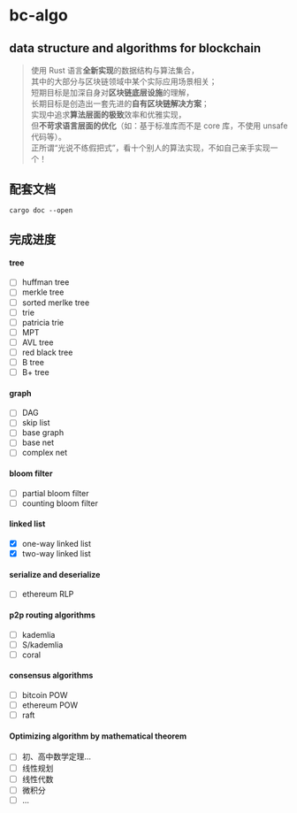# bc-algo
## data structure and algorithms for blockchain    
    
> 使用 Rust 语言**全新实现**的数据结构与算法集合，    
> 其中的大部分与区块链领域中某个实际应用场景相关；    
> 短期目标是加深自身对**区块链底层设施**的理解，    
> 长期目标是创造出一套先进的**自有区块链解决方案**；    
> 实现中追求**算法层面的极致**效率和优雅实现，    
> 但**不苛求语言层面的优化**（如：基于标准库而不是 core 库，不使用 unsafe 代码等）。    
> 正所谓“光说不练假把式”，看十个别人的算法实现，不如自己亲手实现一个！    

## 配套文档
```
cargo doc --open
```

## 完成进度
#### tree
- [ ] huffman tree
- [ ] merkle tree
- [ ] sorted merlke tree
- [ ] trie
- [ ] patricia trie
- [ ] MPT
- [ ] AVL tree
- [ ] red black tree
- [ ] B tree
- [ ] B+ tree

#### graph
- [ ] DAG
- [ ] skip list
- [ ] base graph
- [ ] base net
- [ ] complex net

#### bloom filter
- [ ] partial bloom filter
- [ ] counting bloom filter

#### linked list
- [x] one-way linked list
- [x] two-way linked list

#### serialize and deserialize
- [ ] ethereum RLP

#### p2p routing algorithms
- [ ] kademlia
- [ ] S/kademlia
- [ ] coral

#### consensus algorithms
- [ ] bitcoin POW
- [ ] ethereum POW
- [ ] raft

#### Optimizing algorithm by mathematical theorem
- [ ] 初、高中数学定理...
- [ ] 线性规划
- [ ] 线性代数
- [ ] 微积分
- [ ] ...
